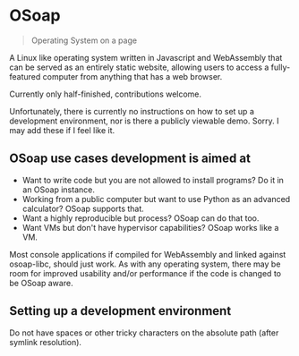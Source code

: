 # OSoap

> Operating System on a page

A Linux like operating system written in Javascript and WebAssembly that can be served as an entirely static website, allowing
users to access a fully-featured computer from anything that has a web browser.

Currently only half-finished, contributions welcome.

Unfortunately, there is currently no instructions on how to set up a development environment, nor is there a publicly viewable demo.
Sorry. I may add these if I feel like it.

## OSoap use cases development is aimed at

* Want to write code but you are not allowed to install programs? Do it in an OSoap instance.
* Working from a public computer but want to use Python as an advanced calculator? OSoap supports that.
* Want a highly reproducible but process? OSoap can do that too.
* Want VMs but don't have hypervisor capabilities? OSoap works like a VM.

Most console applications if compiled for WebAssembly and linked against osoap-libc, should just work.
As with any operating system, there may be room for improved usability and/or performance if the code is changed to be OSoap aware.

## Setting up a development environment

Do not have spaces or other tricky characters on the absolute path (after symlink resolution).
